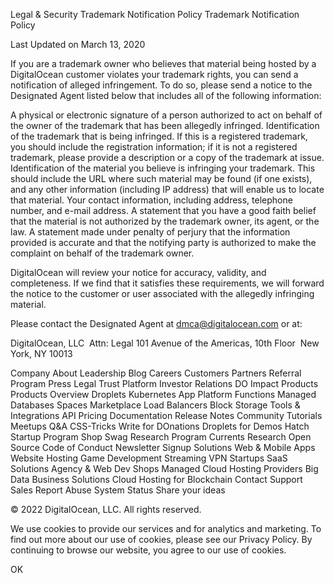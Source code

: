 Legal & Security
Trademark Notification Policy
Trademark Notification Policy

Last Updated on March 13, 2020

If you are a trademark owner who believes that material being hosted by a DigitalOcean customer violates your trademark rights, you can send a notification of alleged infringement. To do so, please send a notice to the Designated Agent listed below that includes all of the following information:

A physical or electronic signature of a person authorized to act on behalf of the owner of the trademark that has been allegedly infringed.
Identification of the trademark that is being infringed. If this is a registered trademark, you should include the registration information; if it is not a registered trademark, please provide a description or a copy of the trademark at issue.
Identification of the material you believe is infringing your trademark. This should include the URL where such material may be found (if one exists), and any other information (including IP address) that will enable us to locate that material.
Your contact information, including address, telephone number, and e-mail address.
A statement that you have a good faith belief that the material is not authorized by the trademark owner, its agent, or the law.
A statement made under penalty of perjury that the information provided is accurate and that the notifying party is authorized to make the complaint on behalf of the trademark owner.

DigitalOcean will review your notice for accuracy, validity, and completeness. If we find that it satisfies these requirements, we will forward the notice to the customer or user associated with the allegedly infringing material.

Please contact the Designated Agent at dmca@digitalocean.com or at:

DigitalOcean, LLC  Attn: Legal 101 Avenue of the Americas, 10th Floor  New York, NY 10013

Company
About
Leadership
Blog
Careers
Customers
Partners
Referral Program
Press
Legal
Trust Platform
Investor Relations
DO Impact
Products
Products Overview
Droplets
Kubernetes
App Platform
Functions
Managed Databases
Spaces
Marketplace
Load Balancers
Block Storage
Tools & Integrations
API
Pricing
Documentation
Release Notes
Community
Tutorials
Meetups
Q&A
CSS-Tricks
Write for DOnations
Droplets for Demos
Hatch Startup Program
Shop Swag
Research Program
Currents Research
Open Source
Code of Conduct
Newsletter Signup
Solutions
Web & Mobile Apps
Website Hosting
Game Development
Streaming
VPN
Startups
SaaS Solutions
Agency & Web Dev Shops
Managed Cloud Hosting Providers
Big Data
Business Solutions
Cloud Hosting for Blockchain
Contact
Support
Sales
Report Abuse
System Status
Share your ideas

© 2022 DigitalOcean, LLC. All rights reserved.

We use cookies to provide our services and for analytics and marketing. To find out more about our use of cookies, please see our Privacy Policy. By continuing to browse our website, you agree to our use of cookies.

OK